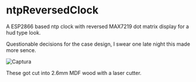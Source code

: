 # ntpReversedClock
A ESP2866 based ntp clock with reversed MAX7219 dot matrix display for a hud type look.

Questionable decisions for the case design, I swear one late night this made more sence.

![Captura](https://github.com/PureCilantro/ntpReversedClock/assets/123120513/29ed5263-5404-404a-8662-3084e329aa32)

These got cut into 2.6mm MDF wood with a laser cutter.
